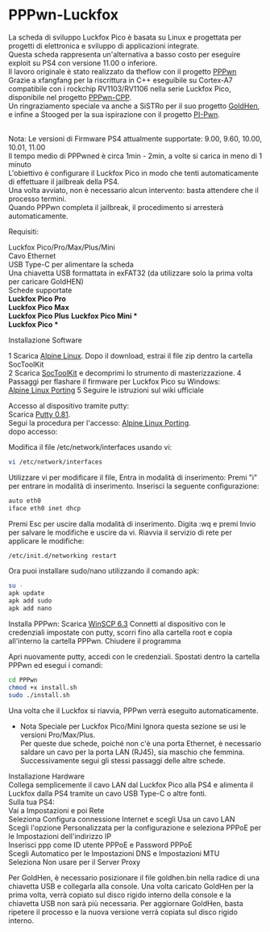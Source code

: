 <h1>PPPwn-Luckfox</h1>
<nr>
La scheda di sviluppo Luckfox Pico è basata su Linux e progettata per progetti di elettronica e sviluppo di applicazioni integrate.<br>
Questa scheda rappresenta un'alternativa a basso costo per eseguire exploit su PS4 con versione 11.00 o inferiore.<br>
Il lavoro originale è stato realizzato da theflow con il progetto <a href="https://github.com/TheOfficialFloW/PPPwn">PPPwn</a><br>
Grazie a xfangfang per la riscrittura in C++ eseguibile su Cortex-A7 compatibile con i rockchip RV1103/RV1106 nella serie Luckfox Pico, disponibile nel progetto <a href="https://github.com/xfangfang/PPPwn_cpp">PPPwn-CPP</a>.<br>
Un ringraziamento speciale va anche a SiSTRo per il suo progetto <a href="https://github.com/GoldHEN/GoldHEN">GoldHen</a>, e infine a Stooged per la sua ispirazione con il progetto <a href="https://github.com/stooged/PI-Pwn">PI-Pwn</a>.<br><br>

Nota:
Le versioni di Firmware PS4 attualmente supportate: 9.00, 9.60, 10.00, 10.01, 11.00<br>
Il tempo medio di PPPwned è circa 1min - 2min, a volte si carica in meno di 1 minuto<br>
L'obiettivo è configurare il Luckfox Pico in modo che tenti automaticamente di effettuare il jailbreak della PS4.<br>
Una volta avviato, non è necessario alcun intervento: basta attendere che il processo termini.<br>
Quando PPPwn completa il jailbreak, il procedimento si arresterà automaticamente.

Requisiti:

Luckfox Pico/Pro/Max/Plus/Mini<br>
Cavo Ethernet<br>
USB Type-C per alimentare la scheda<br>
Una chiavetta USB formattata in exFAT32 (da utilizzare solo la prima volta per caricare GoldHEN)<br>
Schede supportate<br>
<b>Luckfox Pico Pro</b><br>
<b>Luckfox Pico Max</b><br>
<b>Luckfox Pico Plus</b><be>
<b>Luckfox Pico Mini *</b><br>
<b>Luckfox Pico *</b><br>

Installazione Software

1 Scarica <a href= https://drive.google.com/drive/folders/1sFUWjYpDDisf92q9EwP1Ia7lHgp9PaFS>Alpine Linux</a>. Dopo il download, estrai il file zip dentro la cartella SocToolKit <br>
2 Scarica <a href=https://drive.google.com/file/d/1ALo4G7rEaF1GNhUHINoYHT_RGWGddzYw>SocToolKit</a> e decomprimi lo strumento di masterizzazione.
4 Passaggi per flashare il firmware per Luckfox Pico su Windows: <br>
 <a href= https://wiki.luckfox.com/Luckfox-Pico/Luckfox-Pico-ProMax-burn-image/> Alpine Linux Porting</a>
5 Seguire le istruzioni sul wiki ufficiale

Accesso al dispositivo tramite putty:<br>
Scarica <a href= https://www.chiark.greenend.org.uk/~sgtatham/putty/latest.html>Putty 0.81</a>.<br>
Segui la procedura per l'accesso:
<a href= https://wiki.luckfox.com/Luckfox-Pico/Luckfox-Pico-Alpine-Linux-1/>Alpine Linux Porting</a>.<br>
dopo accesso:<br>

Modifica il file /etc/network/interfaces usando vi:
```sh
vi /etc/network/interfaces
```
Utilizzare vi per modificare il file,
Entra in modalità di inserimento:
Premi "i" per entrare in modalità di inserimento.
Inserisci la seguente configurazione:
```sh
auto eth0
iface eth0 inet dhcp
```   

Premi Esc per uscire dalla modalità di inserimento.
Digita :wq e premi Invio per salvare le modifiche e uscire da vi.
Riavvia il servizio di rete per applicare le modifiche:
```sh
/etc/init.d/networking restart
``` 
Ora puoi installare sudo/nano utilizzando il comando apk:
```sh
su -
apk update 
apk add sudo 
apk add nano
``` 

Installa PPPwn:
Scarica <a href=https://winscp.net/eng/download.php>WinSCP 6.3</a>
Connetti al dispositivo con le credenziali impostate con putty, scorri fino alla cartella root e copia all'interno la cartella PPPwn.
Chiudere il programma

Apri nuovamente putty, accedi con le credenziali.
Spostati dentro la cartella PPPwn ed esegui i comandi:

```sh
cd PPPwn
chmod +x install.sh
sudo ./install.sh
``` 
Una volta che il Luckfox si riavvia, PPPwn verrà eseguito automaticamente.

* Nota Speciale per Luckfox Pico/Mini
Ignora questa sezione se usi le versioni Pro/Max/Plus.<br>
Per queste due schede, poiché non c'è una porta Ethernet, è necessario saldare un cavo per la porta LAN (RJ45), sia maschio che femmina. Successivamente segui gli stessi passaggi delle altre schede.

Installazione Hardware<br>
Collega semplicemente il cavo LAN dal Luckfox Pico alla PS4 e alimenta il Luckfox dalla PS4 tramite un cavo USB Type-C o altre fonti.<br>
Sulla tua PS4:<br>
Vai a Impostazioni e poi Rete<br>
Seleziona Configura connessione Internet e scegli Usa un cavo LAN<br>
Scegli l'opzione Personalizzata per la configurazione e seleziona PPPoE per le Impostazioni dell'indirizzo IP<br>
Inserisci ppp come ID utente PPPoE e Password PPPoE<br>
Scegli Automatico per le Impostazioni DNS e Impostazioni MTU<br>
Seleziona Non usare per il Server Proxy<br>

Per GoldHen, è necessario posizionare il file goldhen.bin nella radice di una chiavetta USB e collegarla alla console. Una volta caricato GoldHen per la prima volta, verrà copiato sul disco rigido interno della console e la chiavetta USB non sarà più necessaria. Per aggiornare GoldHen, basta ripetere il processo e la nuova versione verrà copiata sul disco rigido interno.
